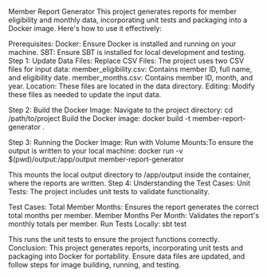 Member Report Generator
This project generates reports for member eligibility and monthly data, incorporating unit tests and packaging into a Docker image. Here's how to use it effectively:

Prerequisites:
Docker: Ensure Docker is installed and running on your machine.
SBT: Ensure SBT is installed for local development and testing.
Step 1: Update Data Files:
Replace CSV Files:
The project uses two CSV files for input data:
member_eligibility.csv: Contains member ID, full name, and eligibility date.
member_months.csv: Contains member ID, month, and year.
Location: These files are located in the data directory.
Editing: Modify these files as needed to update the input data.

Step 2: Build the Docker Image:
Navigate to the project directory:
cd /path/to/project
Build the Docker image:
docker build -t member-report-generator .

Step 3: Running the Docker Image:
Run with Volume Mounts:To ensure the output is written to your local machine:
docker run -v $(pwd)/output:/app/output member-report-generator

This mounts the local output directory to /app/output inside the container, where the reports are written.
Step 4: Understanding the Test Cases:
Unit Tests: The project includes unit tests to validate functionality.

Test Cases:
Total Member Months: Ensures the report generates the correct total months per member.
Member Months Per Month: Validates the report's monthly totals per member.
Run Tests Locally:
sbt test

This runs the unit tests to ensure the project functions correctly.
Conclusion:
This project generates reports, incorporating unit tests and packaging into Docker for portability. Ensure data files are updated, and follow steps for image building, running, and testing.